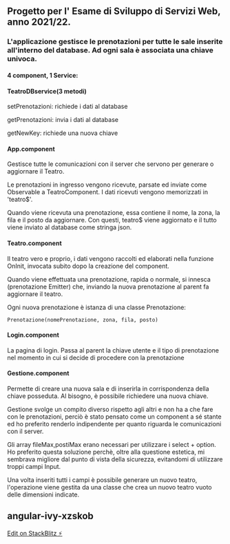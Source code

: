 ## Progetto per l' Esame di Sviluppo di Servizi Web, anno 2021/22.

### L'applicazione gestisce le prenotazioni per tutte le sale inserite all'interno del database. Ad ogni sala è associata una chiave univoca.

#### 4 component, 1 Service:

#### TeatroDBservice(3 metodi)

setPrenotazioni: richiede i dati al database

getPrenotazioni: invia i dati al database

getNewKey: richiede una nuova chiave

#### App.component

Gestisce tutte le comunicazioni con il server che servono per generare o aggiornare il Teatro.

Le prenotazioni in ingresso vengono ricevute, parsate ed inviate come Observable a TeatroComponent. I dati ricevuti vengono memorizzati in 'teatro$'.

Quando viene ricevuta una prenotazione, essa contiene il nome, la zona, la fila e il posto da aggiornare. Con questi, teatro$ viene aggiornato e il tutto viene inviato al database come stringa json.

#### Teatro.component

Il teatro vero e proprio, i dati vengono raccolti ed elaborati nella funzione OnInit, invocata subito dopo la creazione del component.

Quando viene effettuata una prenotazione, rapida o normale, si innesca (prenotazione Emitter) che, inviando la nuova prenotazione al parent fa aggiornare il teatro.

Ogni nuova prenotazione è istanza di una classe Prenotazione:

```
Prenotazione(nomePrenotazione, zona, fila, posto)
```

#### Login.component

La pagina di login.
Passa al parent la chiave utente e il tipo di prenotazione nel momento in cui si decide di procedere con la prenotazione

#### Gestione.component

Permette di creare una nuova sala e di inserirla in corrispondenza della chiave posseduta. Al bisogno, è possibile richiedere una nuova chiave.

Gestione svolge un compito diverso rispetto agli altri e non ha a che fare con le prenotazioni, perciò è stato pensato come un component a sé stante ed ho preferito renderlo indipendente per quanto riguarda le comunicazioni con il server.

Gli array fileMax,postiMax erano necessari per utilizzare i select + option.
Ho preferito questa soluzione perchè, oltre alla questione estetica, mi sembrava migliore dal punto di vista della sicurezza, evitandomi di utilizzare troppi campi Input.

Una volta inseriti tutti i campi è possibile generare un nuovo teatro, l'operazione viene gestita da una classe che crea un nuovo teatro vuoto delle dimensioni indicate.

## angular-ivy-xzskob

[Edit on StackBlitz ⚡️](https://stackblitz.com/edit/angular-ivy-xzskob)
